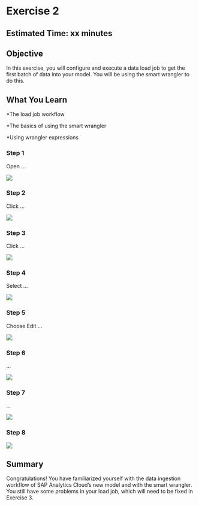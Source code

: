 # Exercise 2


## Estimated Time: xx minutes

## Objective

In this exercise, you will configure and execute a data load job to get the first batch of data into your model.  You will be using the smart wrangler to do this.  


## What You Learn

*The load job workflow

*The basics of using the smart wrangler

*Using wrangler expressions



### Step 1


Open …

![][image-1]
### Step 2


Click …

![][image-2]
### Step 3


Click …

![][image-3]
### Step 4


Select …

![][image-4]
### Step 5


Choose Edit  …

![][image-5]
### Step 6


…

![][image-6]
### Step 7


…

![][image-7]
### Step 8




![][image-8]


## Summary

Congratulations!  You have familiarized yourself with the data ingestion workflow of SAP Analytics Cloud’s new model and with the smart wrangler.  You still have some problems in your load job, which will need to be fixed in Exercise 3.












[image-1]:    https://github.com/SAP-samples/teched2021-ANA261/raw/main/exercises/ex2/images/Ex2.01.png
[image-2]:    https://github.com/SAP-samples/teched2021-ANA261/raw/main/exercises/ex2/images/Ex2.02.png
[image-3]:    https://github.com/SAP-samples/teched2021-ANA261/raw/main/exercises/ex2/images/Ex2.03.png
[image-4]:    https://github.com/SAP-samples/teched2021-ANA261/raw/main/exercises/ex2/images/Ex2.04.png
[image-5]:    https://github.com/SAP-samples/teched2021-ANA261/raw/main/exercises/ex2/images/Ex2.05.png
[image-6]:    https://github.com/SAP-samples/teched2021-ANA261/raw/main/exercises/ex2/images/Ex2.06.png
[image-7]:    https://github.com/SAP-samples/teched2021-ANA261/raw/main/exercises/ex2/images/Ex2.07.png
[image-8]:    https://github.com/SAP-samples/teched2021-ANA261/raw/main/exercises/ex2/images/Ex2.08.png

